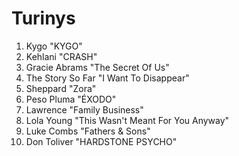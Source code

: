 

# Turinys

1. Kygo "KYGO"
2. Kehlani "CRASH"
3. Gracie Abrams "The Secret Of Us"
4. The Story So Far "I Want To Disappear"
5. Sheppard "Zora"
6. Peso Pluma "ÉXODO"
7. Lawrence "Family Business"
8. Lola Young "This Wasn't Meant For You Anyway"
9. Luke Combs "Fathers & Sons"
10. Don Toliver "HARDSTONE PSYCHO"